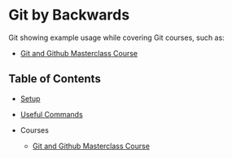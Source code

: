 # Git by Backwards

Git showing example usage while covering Git courses, such as:

- [Git and Github Masterclass Course](https://www.udemy.com/git-basic-concept-fundamentals-github)

## Table of Contents

- [Setup](docs/setup.md)
  
- [Useful Commands](docs/commands.md) 

- Courses

  - [Git and Github Masterclass Course](git-and-github-masterclass-course/README.md)